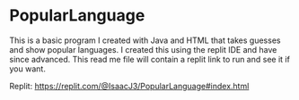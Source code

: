 # PopularLanguage

This is a basic program I created with Java and HTML that takes guesses and show popular languages. I created this using the replit IDE and have since advanced. This read me file will contain a replit link to run and see it if you want.

Replit: https://replit.com/@IsaacJ3/PopularLanguage#index.html
